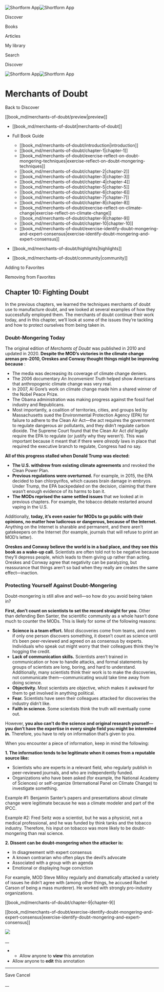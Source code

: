 ![Shortform App](/img/logo.36a2399e.svg)![Shortform App](/img/logo-dark.70c1b072.svg)

Discover

Books

Articles

My library

Search

Discover

![Shortform App](/img/logo.36a2399e.svg)![Shortform App](/img/logo-dark.70c1b072.svg)

# Merchants of Doubt

Back to Discover

[[book_md/merchants-of-doubt/preview|preview]]

  * [[book_md/merchants-of-doubt|merchants-of-doubt]]
  * Full Book Guide

    * [[book_md/merchants-of-doubt/introduction|introduction]]
    * [[book_md/merchants-of-doubt/chapter-1|chapter-1]]
    * [[book_md/merchants-of-doubt/exercise-reflect-on-doubt-mongering-techniques|exercise-reflect-on-doubt-mongering-techniques]]
    * [[book_md/merchants-of-doubt/chapter-2|chapter-2]]
    * [[book_md/merchants-of-doubt/chapter-3|chapter-3]]
    * [[book_md/merchants-of-doubt/chapter-4|chapter-4]]
    * [[book_md/merchants-of-doubt/chapter-5|chapter-5]]
    * [[book_md/merchants-of-doubt/chapter-6|chapter-6]]
    * [[book_md/merchants-of-doubt/chapter-7|chapter-7]]
    * [[book_md/merchants-of-doubt/chapter-8|chapter-8]]
    * [[book_md/merchants-of-doubt/exercise-reflect-on-climate-change|exercise-reflect-on-climate-change]]
    * [[book_md/merchants-of-doubt/chapter-9|chapter-9]]
    * [[book_md/merchants-of-doubt/chapter-10|chapter-10]]
    * [[book_md/merchants-of-doubt/exercise-identify-doubt-mongering-and-expert-consensus|exercise-identify-doubt-mongering-and-expert-consensus]]
  * [[book_md/merchants-of-doubt/highlights|highlights]]
  * [[book_md/merchants-of-doubt/community|community]]



Adding to Favorites 

Removing from Favorites 

## Chapter 10: Fighting Doubt

In the previous chapters, we learned the techniques merchants of doubt use to manufacture doubt, and we looked at several examples of how they successfully employed them. The merchants of doubt continue their work today, and in this chapter, we’ll look at some of the issues they’re tackling and how to protect ourselves from being taken in.

### Doubt-Mongering Today

The original edition of _Merchants of Doubt_ was published in 2010 and updated in 2020. **Despite the MOD’s victories in the climate change arenas pre-2010, Oreskes and Conway thought things might be improving because** :

  * The media was decreasing its coverage of climate change deniers.
  * The 2006 documentary _An Inconvenient Truth_ helped show Americans that anthropogenic climate change was very real. 
  * In 2007, Al Gore’s work on climate change made him a shared winner of the Nobel Peace Prize. 
  * The Obama administration was making progress against the fossil fuel industry and Republicans.
  * Most importantly, a coalition of territories, cities, and groups led by Massachusetts sued the Environmental Protection Agency (EPA) for failure to adhere to the Clean Air Act—the act requires the government to regulate dangerous air pollutants, and they didn’t regulate carbon dioxide. The Supreme Court found that the Clean Air Act _did_ legally require the EPA to regulate (or justify why they weren’t). This was important because it meant that if there were _already_ laws in place that required the executive branch to regulate, Congress had no say.



**All of this progress stalled when Donald Trump was elected:**

  * **The U.S. withdrew from existing climate agreements** and revoked the Clean Power Plan. 
  * **Previous regulations were overturned.** For example, in 2015, the EPA decided to ban chlorpyrifos, which causes brain damage in embryos. Under Trump, the EPA backpedaled on the decision, claiming that there wasn’t enough evidence of its harms to ban it.
  * **The MODs reprised the same settled issues** that we looked at in previous chapters. For example, the tobacco debate restarted around vaping in the U.S.



Additionally, **today, it’s even easier for MODs to go public with their opinions, no matter how ludicrous or dangerous, because of the Internet.** Anything on the Internet is sharable and permanent, and there aren’t gatekeepers on the Internet (for example, journals that will refuse to print an MOD’s letter).

**Oreskes and Conway believe the world is in a bad place, and they see this book as a wake-up call.** Scientists are often told not to be negative because they’ll depress people, which leads to them giving up rather than acting. Oreskes and Conway agree that negativity can be paralyzing, but reassurance that things aren’t so bad when they really are creates the same effect—inaction.

### Protecting Yourself Against Doubt-Mongering

Doubt-mongering is still alive and well—so how do you avoid being taken in?

**First, don’t count on scientists to set the record straight for you.** Other than defending Ben Santer, the scientific community as a whole hasn’t done much to counter the MODs. This is likely for some of the following reasons:

  * **Science is a team effort.** Most discoveries come from teams, and even if only one person discovers something, it doesn’t count as science until it’s been peer-reviewed and agreed on as consensus by experts. Individuals who speak out might worry that their colleagues think they’re hogging the credit.
  * **Lack of communication skills.** Scientists aren’t trained in communication or how to handle attacks, and formal statements by groups of scientists are long, boring, and hard to understand. Additionally, many scientists think their work is to make the discoveries, not communicate them—communicating would take time away from doing science.
  * **Objectivity.** Most scientists are objective, which makes it awkward for them to get involved in anything political.
  * **Fear.** Scientists have seen their colleagues attacked for discoveries the industry didn’t like. 
  * **Faith in science.** Some scientists think the truth will eventually come out.



However, **you also can’t do the science and original research yourself—you don’t have the expertise in every single field you might be interested in.** Therefore, you have to rely on information that’s given to you.

When you encounter a piece of information, keep in mind the following:

**1\. The information tends to be legitimate when it comes from a reputable source like:**

  * Scientists who are experts in a relevant field, who regularly publish in peer-reviewed journals, and who are independently funded.
  * Organizations who have been asked (for example, the National Academy of Sciences) or self-organize (International Panel on Climate Change) to investigate something.



Example #1: Benjamin Santer’s papers and presentations about climate change were legitimate because he was a climate modeler and part of the IPCC.

Example #2: Fred Seitz _was_ a scientist, but he was a physicist, not a medical professional, and he was funded by think tanks and the tobacco industry. Therefore, his input on tobacco was more likely to be doubt-mongering than real science.

**2\. Dissent can be doubt-mongering when the attacker is:**

  * In disagreement with expert consensus
  * A known contrarian who often plays the devil’s advocate
  * Associated with a group with an agenda
  * Emotional or displaying huge conviction



For example, MOD Steve Milloy regularly and dramatically attacked a variety of issues he didn’t agree with (among other things, he accused Rachel Carson of being a mass murderer). He worked with strongly pro-industry organizations.

[[book_md/merchants-of-doubt/chapter-9|chapter-9]]

[[book_md/merchants-of-doubt/exercise-identify-doubt-mongering-and-expert-consensus|exercise-identify-doubt-mongering-and-expert-consensus]]

![](https://bat.bing.com/action/0?ti=56018282&Ver=2&mid=e73e76b7-49d6-41e0-bd15-9693f9704b84&sid=f30c5e70639211ee87d33f0876d93783&vid=f30c9700639211eeb3a75d830392c94f&vids=0&msclkid=N&pi=0&lg=en-US&sw=800&sh=600&sc=24&nwd=1&tl=Shortform%20%7C%20Book&p=https%3A%2F%2Fwww.shortform.com%2Fapp%2Fbook%2Fmerchants-of-doubt%2Fchapter-10&r=&lt=332&evt=pageLoad&sv=1&rn=416391)

__

  *   * Allow anyone to **view** this annotation
  * Allow anyone to **edit** this annotation



* * *

Save Cancel

__



